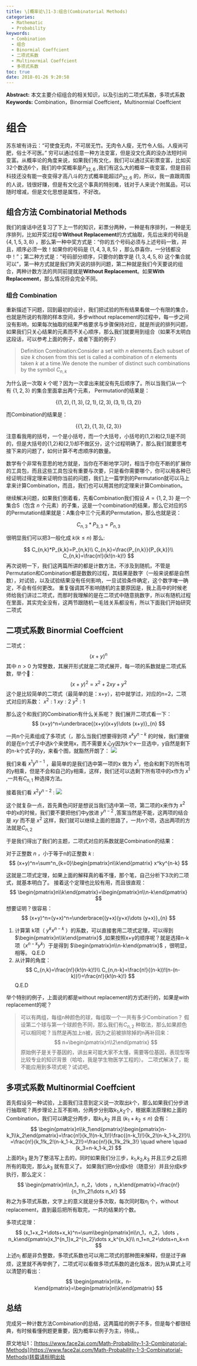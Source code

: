 ```yaml
---
title: \[概率论\]1-3:组合(Combinatorial Methods)
categories:
  - Mathematic
  - Probability
keywords:
  - Combination
  - 组合
  - Binormial Coeffcient
  - 二项式系数
  - Multinormial Coeffcient
  - 多项式系数
toc: true
date: 2018-01-26 9:20:58
---
```


**Abstract:** 本文主要介绍组合的相关知识，以及引出的二项式系数，多项式系数
**Keywords:** Combination，Binormial Coeffcient，Multinormial Coeffcient

<!--more-->
# 组合
苏东坡有诗云：“可使食无肉，不可居无竹。无肉令人瘦，无竹令人俗。人瘦尚可肥，俗士不可医。” 穷可以通过任意一种方法变富，但是没文化真的没办法短时间变富。从概率论的角度来说，如果我们有文化，我们可以通过买彩票变富，比如买32个数选6个，我们的中奖概率是$P_{32,6}$ ,我们有这么大的概率一夜变富，但是目前科技还没有能一夜变得才高八斗的方式概率能超过$P_{32,6}$ 的，所以，我一直跟周围的人说，钱很好赚，但是有文化这个事真的特别难，钱对于人来说个附属品，可以随时增减，但是文化思想是属性，不好改。
## 组合方法 Combinatorial Methods
我们的废话中还复习了下上一节的知识，彩票分两种，一种是有序排列，一种是无序排列，比如开奖过程中**Without Replacement**的方式抽取，先后出来的号码是 $\{4,1,5,3,8\}$ ，那么第一种中奖方式是：“你的五个号码必须与上述号码一致，并且，顺序必须一致！如果你的号码是 $\{1,4,3,8,5\}$ ，那么恭喜你，一分钱都没中！”；第二种方式是：“号码部分顺序，只要你的数字是 $\{1,3,4,5,8\}$ 这个集合就可以”，第一种方式就是我们昨天说的排列问题，第二种就是我们今天要说的组合，两种计数方法的共同前提就是**Without Replacement**。如果**With Replacement**，那么情况将会完全不同。
### 组合 Combination
重新描述下问题，回到最初的设计，我们把试验的所有结果看做一个有限的集合，也就是所说的有限的样本空间，多步without replacement的过程中，每一步之间没有影响，如果每次抽取的结果严格要求与步骤保持对应，就是所说的排列问题，如果我们只关心结果的元素而不关心顺序，那么我们就要用到组合（如果不太明白这段话，可以参考上面的例子，或者下面的例子）

>Definition Combination:Consider a set with $n$ elements.Each subset of size $k$ chosen from this set is called a combination of $n$ elements taken $k$ at a time.We denote the number of distinct such combinations by the symbol $C_{n,k}$

为什么说一次取 $k$ 个呢？因为一次拿出来就没有先后顺序了。所以当我们从一个有 $\{1,2,3\}$ 的集合里面拿出两个元素，
Permutation的结果是：

$$
\{
(1,2),(1,3),(2,1),(2,3),(3,1),(3,2)
\}
$$

而Combination的结果是：

$$
\{
\{1,2\},\{1,3\},\{2,3\}
\}
$$
注意看我用的括号，一个是小括号，而一个大括号，小括号的(1,2)和(2,1)是不同的，但是大括号的{1,2}和{2,1}却不做区分，这个过程明确了，那么我们就要思考接下来的问题了，如何计算不考虑顺序的数量。

数学有个非常有意思的地方就是，当你在不断地学习时，相当于你在不断的扩展你的工具包，而且这些工具包没有重要与次要，只是看你需要哪个，你可以用各种已经证明过得定理来证明你当前的问题，我们上一篇学到的Permutation就可以马上拿来计算Combination，而且，我们也可以用其他的定理来计算Combination。

继续解决问题，如果我们倒着看，先看Combination我们假设 $A=\{1,2,3\}$ 是一个集合S（包含 $n$ 个元素）的子集，这是一个combination的结果，那么它对应的S的Permutation结果就是：A集合中三个元素的Permutation，那么也就是说：

$$
C_{n,3}*P_{3,3}=P_{n,3}
$$

很明显我们可以把3一般化成 $k(k\leq n)$ 那么:

$$
C_{n,k}*P_{k,k}=P_{n,k}\\
C_{n,k}=\frac{P_{n,k}}{P_{k,k}}\\
C_{n,k}=\frac{n!}{k!(n-k)!}
$$
再次说明一下，我们这两篇所讲的都是计数方法，不涉及到随机，不管是Permutation和Combination都是数数的过程，其结果是数字（一般来说都是自然数），对试验，以及试验结果没有任何影响，一旦试验条件确定，这个数字唯一确定，不会有任何更改。
重复强调其不影响随机的主要原因是，我上高中的时候老师给我们讲过二项式，而那时我理解的是在二项式中随意挑数字，所以有随机过程在里面，其实完全没有，这两节跟随机一毛钱关系都没有，所以下面我们开始研究二项式
## 二项式系数 Binormial Coeffcient
二项式：
$$
(x+y)^n
$$
其中 $n>0$ 为常整数，其展开形式就是二项式展开，每一项的系数就是二项式系数，举个🌰：
$$
(x+y)^2=x^2+2xy+y^2
$$
这个是比较简单的二项式（最简单的是：x+y），初中就学过，对应的n=2，二项式对应的系数：
$x^2:1$
$xy:2$
$y^2:1$

那么这个和我们的Combination有什么关系呢？
我们展开二项式看一下：
$$
(x+y)^n=\underbrace{(x+y)(x+y)\dots (x+y)}_{n}
$$

一共n个元素组成了多项式（，那么当我们想要得到项 $x^ky^{n-k}$ 的时候，我们要做的是在n个式子中选k个来使用x，而不需要关心y因为k个x一旦选中，y自然是剩下的n-k个式子的y，来看个图，就豁然开朗了：
![](https://tony4ai-1251394096.cos.ap-hongkong.myqcloud.com/blog_images/Math-Probability-1-3-Combinatorial-Methods/1-binomial.png)

我们来看 $x^1y^{n-1}$ ，最简单的是我们选中第一项的x 做为 $x^1$，他会和剩下的所有项的y相乘，但是不会和自己的y相乘，这样，我们还可以选剩下所有项中的x作为 $x^1$ ,一共有$C_{n,1}$ 种选择方法。

接着我们看 $x^2y^{n-2}$ :
![](https://tony4ai-1251394096.cos.ap-hongkong.myqcloud.com/blog_images/Math-Probability-1-3-Combinatorial-Methods/2-binomial.png)

这个就复杂一点，首先黄色问好是想说当我们选中第一项，第二项的x来作为 $x^2$ 中的x的时候，我们要不要把他们中y放进 $y^{n-2}$ ,答案当然是不能，这两项的结合是 $xy$ 而不是 $x^2$ 这样，我们就可以继续上面的思路了，一共n个项，选出两项的方法就是$C_{n,2}$

于是我们得出了我们的主题，二项式对应的系数就是Combination的结果：

对于正整数 $n$ ，小于等于n的正整数 $k$ :
$$
(x+y)^n=\sum^n_{k=0}\begin{pmatrix}n\\k\end{pmatrix} x^ky^{n-k}
$$

这就是二项式定理，如果上面的解释真的看不懂，那个笔，自己分析下3次的二项式，就基本明白了。
接着这个定理也比较有用，而且很直观：
$$
\begin{pmatrix}n\\k\end{pmatrix}=\begin{pmatrix}n\\n-k\end{pmatrix}
$$
想要证明？很容易：
$$
(x+y)^n=(y+x)^n=\underbrace{(y+x)(y+x)\dots (y+x)}_{n}
$$

1. 计算第 k项（ $y^kx^{n-k}$ ）的系数，可以直接套用二项式定理，可以得到 $\begin{pmatrix}n\\k\end{pmatrix}$ ,如果按照x+y的顺序呢？就是选择n-k项（$x^{n-k}y^k$）于是得到 $\begin{pmatrix}n\\n-k\end{pmatrix}$ ，很明显，相等。
Q.E.D
2. 从计算的角度：
$$
C_{n,k}=\frac{n!}{k!(n-k)!}\\
C_{n,n-k}=\frac{n!}{(n-k))!(n-(n-k))!}=\frac{n!}{k!(n-k)!}
$$
Q.E.D

举个特别的例子，上面说的都是without replacement的方式进行的，如果是with replacement的呢？
> 可以有两组，每组n种颜色的球，每组取一个一共有多少Combination？
假设第二个球与第一个球颜色不同，那么我们有$C_{n,2}$ 种取法，那么如果颜色可以相同呢？当然是再加上n被，因为之前被排除掉的n再补回来：
$$
n+\begin{pmatrix}n\\2\end{pmatrix}
$$
原始例子是关于基因的，讲出来可能大家不太懂，需要等位基因，表现型等比较专业的知识背景（哈哈，我是学生物医学工程的）。
二项式解决了，能不能应用到多项式呢？试试吧。



## 多项式系数 Multinormial Coeffcient
首先假设另一种试验，上面我们注意到定义说一次取出$k$个，那么如果我们分步进行抽取呢？两步理论上互不影响，分两步分别取$k_1$,$k_2$个，根据乘法原理和上面的Combination，我们可以确定分两步，取$k_1$,$k_2$ 并且 $(k_1+k_2\leq n)$ 会有：
$$
\begin{pmatrix}n\\k_1\end{pmatrix}\begin{pmatrix}n-k_1\\k_2\end{pmatrix}=\frac{n!}{k_1!(n-k_1)!}\frac{(n-k_1)!}{k_2!(n-k_1-k_2)!}\\
=\frac{n!}{k_1!k_2!(n-k_1-k_2)!}=\frac{n!}{k_1!k_2!k_3!} \quad where \quad (k_3=n-k_1-k_2)
$$
上面的$k_3$ 是为了整洁写上去的，同时如果我们分三步，$k_1$,$k_2$,$k_3$ 并且三步之后把所有的取完，那么$k_3$ 就有意义了。
如果我们把n分成k份（随意分）并且分成k步执行，那么定义：
$$
\begin{pmatrix}n\\n_1，n_2，\dots ，n_k\end{pmatrix}=\frac{n!}{n_1!n_2!\dots n_k!}
$$
称之为多项式系数，文字上的意义就是分多次取，每次同时取$n_i$ 个，without replacement，直到最后把所有取完，一共的结果的个数。

多项式定理：
$$
(x_1+x_2+\dots+x_k)^n=\sum\begin{pmatrix}n\\n_1，n_2，\dots ，n_k\end{pmatrix}x_1^{n_1}x_2^{n_2}\dots x_k^{n_k}\\
n_1+n_2+\dots+n_k=n
$$
上述$n_i$ 都是非负整数，多项式系数也可以用二项式的那种图来解释，但是过于麻烦，这里就不再举例了，二项式可以看做多项式系数的退化版本，因为从算式上可以清楚的看出：
$$
\begin{pmatrix}n\\k，n-k\end{pmatrix}=\begin{pmatrix}n\\k\end{pmatrix}
$$
## 总结
完成另一种计数方法Combination的总结，这两篇给的例子不多，但是每个都很经典，有时候看懂例题更重要，因为概率以例子为主，待续。。





原文地址1：[https://www.face2ai.com/Math-Probability-1-3-Combinatorial-Methods](https://www.face2ai.com/Math-Probability-1-3-Combinatorial-Methods)转载请标明出处
